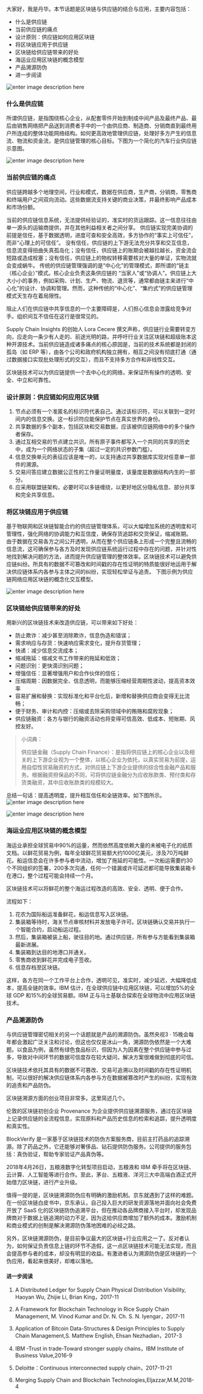 大家好，我是丹华。本节话题是区块链与供应链的结合与应用，主要内容包括：

  * 什么是供应链
  * 当前供应链的痛点
  * 设计原则：供应链如何应用区块链
  * 将区块链应用于供应链
  * 区块链给供应链带来的好处
  * 海运业应用区块链的概念模型
  * 产品溯源防伪
  * 进一步阅读

![enter image description
here](https://images.gitbook.cn/491b0340-a5b9-11e8-b66e-b5e73df10ca3)

### 什么是供应链

所谓供应链，是指围绕核心企业，从配套零件开始到制成中间产品及最终产品、最后由销售网络把产品送到消费者手中的一个由供应商、制造商、分销商直到最终用户所连成的整体功能网络结构。如何更高效地管理供应链，处理好多方产生的信息流、物流和资金流，是供应链管理的核心目标。下图为一个简化的汽车行业供应链示意图。

![enter image description
here](https://images.gitbook.cn/5f8a1da0-a5b9-11e8-a2aa-0bd41466d20f)

### 当前供应链的痛点

供应链跨越多个地理空间，行业和模式，数据在供应商，生产商，分销商，零售商和终端用户之间双向流动。这些数据流支持关键的商业决策，并最终影响产品成本和市场份额。

当前的供应链信息系统，无法提供经验证的，准实时的货运跟踪。这一信息往往由单一源头的运输商提供，并在其他利益相关者之间分享。
供应链实现完美协调的前提是信任，基于数据透明，进度可查和安全高效，多方协作的“事实上可信任”，而非“心理上的可信任”。
没有信任，供应链的上下游无法充分共享和交互信息，信息流变得扭曲失真孤岛化；没有信任，供应链上的账期会被越拉越长，资金流会短路或造成栓塞；没有信任，供应链上的物权转移需要核对大量的单证，实物流就会变成蜗牛。
传统的供应链管理强调的是“中心化”的管理模式，即所谓的“链主（核心企业）”模式。核心企业负责这条供应链的
“当家人”或“协调人”。供应链上大大小小的事务，例如采购、计划、生产、物流、退货等，通常都由链主来进行“中心化”的设计、协调和管理。然而，这种传统的“中心化”、“集约式”的供应链管理模式天生存在着局限性。

阻止人们在供应链中共享信息的一个主要障碍是，人们担心信息会泄露给竞争对手。组织间互不信任在这行是很常见的。

Supply Chain Insights 的创始人 Lora Cecere
撰文声称，供应链行业需要转变方向，应走向一条少有人走的、前途光明的路，并呼吁行业关注区块链和超级账本这种开源技术。当前供应链造成诸多痛点的核心原因是，当前的技术系统都是封闭的孤岛（如
ERP 等），由各个公司和政府机构独立拥有，相互之间没有彻底打通（通过数据接口实现批处理形式的交互），而且不支持多方合作和非线性交互。

区块链技术可以为供应链提供一个去中心化的网络，来保证所有操作的透明、安全、中立和可靠性。

### 设计原则：供应链如何应用区块链

  1. 节点必须有一个准匿名的标识符代表自己。通过该标识符，可以关联到一定时间内的信息交换。这一标识符应能保护节点在真实世界的身份。
  2. 共享数据的多个副本，包括区块和交易数据，应该被供应链网络中的多个操作者保存。
  3. 通过互相交易的节点建立共识。所有原子事件都写入一个共同的共享的历史中，成为一个网络状态的子集（超过一定的共识参数门槛）。
  4. 信息交换单元的表征应该是唯一的，以支持通过共享数据库实现对任意单一部件的溯源。
  5. 交易问答应建立数据公正性的工作量证明量度，该量度是数据结构内生的一部分。
  6. 应采用联盟链架构，必要时可以多链缠绕，以更好地区分隐私信息、部分共享和完全共享信息。

### 将区块链应用于供应链

基于物联网和区块链智能合约的供应链管理体系，可以大幅增加系统的透明度和可管理性，强化网络的协调能力和互信度，确保存货追踪和交货保证，缩减账期。
由于数据在交易各方之间公开透明，从而在整个供应链条上形成一个完整且流畅的信息流，这可确保参与各方及时发现供应链系统运行过程中存在的问题，并针对性地找到解决问题的方法，进而提升供应链管理的整体效率。区块链技术可以避免供应链纠纷。所具有的数据不可篡改和时间戳的存在性证明的特质能很好地运用于解决供应链体系内各参与主体之间的纠纷，实现轻松举证与追责。
下图示例为供应链网络应用区块链的概念化交互模型。

![enter image description
here](https://images.gitbook.cn/770a59e0-a5b9-11e8-810d-a152c7b9329b)

### 区块链给供应链带来的好处

用新兴的区块链技术来改造供应链，可以带来如下好处：

  * 防止欺诈：减少甚至消除欺诈，信息伪造和错误；
  * 需求响应与存货：快速响应需求变化，提升存货管理；
  * 快递：减少信息交流成本；
  * 缩减拖延：缩减文书工作带来的拖延和低效；
  * 问题识别：更快滴识别问题；
  * 增强信任：显著增强用户和合作伙伴的信任；
  * 压缩周期：因数据完全、信息透明，而能够压缩经营周期性波动，提高资本效率
  * 容易扩展和替换：实现标准化和平台化后，新增和替换供应商会变得无比流畅；
  * 便于财务、审计和内控：压缩或去除采购领域中的贿赂和腐败现象；
  * 供应链融资：各方与银行的融资活动也将变得可信高效、低成本、短账期、风控友好。

> 小词典：
>
> 供应链金融（Supply Chain
> Finance）：是指将供应链上的核心企业以及相关的上下游企业视为一个整体，以核心企业为依托，以真实贸易为前提，运用自偿性贸易融资的方式，对供应链上下游企业提供的综合性金融产品和服务。根据融资担保品的不同，可将供应链金融分为应收账款类、预付类和存货类融资，其中应收账款类的规模较大。

总结一句话：提高透明度，提升相互信任和全链效率。如下图所示。 ![enter image description
here](https://images.gitbook.cn/8f2e9e50-a5b9-11e8-b66e-b5e73df10ca3)

![enter image description
here](https://images.gitbook.cn/9962ec50-a5b9-11e8-810d-a152c7b9329b)

### 海运业应用区块链的概念模型

海运业承担全球贸易中90%的运量，然而依然高度依赖大量的未被电子化的纸质文档。以鲜花贸易为例，每年全球鲜花贸易额大约1000亿美元，涉及70万吨鲜花。船运信息会在许多参与者中流动，增加了拖延的可能性。一次船运需要约30个不同组织的签署，200多次沟通，任何一个错漏或许可延迟都可能导致集装箱卡在港口，整个过程可能会持续一个月。

区块链技术可以将鲜花的整个海运过程改造的高效、安全、透明、便于合作。

流程如下：

  1. 花农为国际船运准备鲜花，船运信息写入区块链。
  2. 集装箱等待时，海关节点审核材料并发放电子许可。区块链确认交易并执行一个智能合约，启动船运过程。
  3. 然后，集装箱被装上船，驶往目的地。通过供应链，所有参与方能看到集装箱最新进展。
  4. 集装箱到达目的地港口并通关。
  5. 零售商收到鲜花并完成电子签收。
  6. 信息存档至区块链。

这样，各方在同一个工作平台上合作，透明可见，准实时，减少延迟，大幅降低成本，提高全链的效率。IBM 估计，在全球供应链中应用区块链，可以增加5%的全球
GDP 和15%的全球贸易额。IBM 正与马士基联合探索在全球物流中应用区块链技术。

### 产品溯源防伪

与供应链管理密切相关的另一个话题就是产品的溯源防伪。虽然央视3 ·
15晚会每年都会激起广泛关注和讨论，但这也仅仅是冰山一角，溯源防伪依然是一个大难题。以食品为例，虽然有绿色食品标识，但因为人为因素在整个供应链中参与过多，导致对中间环节的数据可信度存在较大疑问，解决方案很难做到彻底的可信。

区块链技术依托其具有的数据不可篡改、交易可追溯以及时间戳的存在性证明机制，可以很好的解决供应链体系内各参与方在数据被篡改时产生的纠纷，实现有效的追责和产品防伪。

区块链溯源方面的创业项目非常多。这里简述几个。

伦敦的区块链初创企业 Provenance
为企业提供供应链溯源服务，通过在区块链上记录供应链的全流程信息，实现原料和产品历史信息的检索和追踪，提升透明度和真实性。

BlockVerify
是一家基于区块链技术的防伪方案服务商，目前主打药品的追踪溯源。除了药品之外，它还能够对奢侈品、钻石提供防伪服务。公司提供的服务包括：真伪验证，帮助专家验证产品真伪等。

2018年4月26日，五粮液数字化转型项目启动，五粮液和 IBM
牵手将在区块链、云计算、人工智能等进行合作。至此，茅台、五粮液、洋河三大中高端白酒正式开始借力区块链，进行产业升级。

值得一提的是，区块链溯源防伪应有明确的激励机制。京东就遇到了这样的难题。在一份区块链白皮书中，京东承认，自己投入巨大的研发资源落地并面向社会免费开放了
SaaS
化的区块链防伪追溯平台，但在推动各品牌商接入平台时，却发现品牌商对于数据上链追溯的动力不足，因为这给供应商增加了额外的成本。激励机制和商业模式的创制是解决溯源防伪落地困难的必经之路。

另外，区块链溯源防伪，是目前争议最大的区块链+行业应用之一了。反对者认为，如何保证负责信息上链的环节不造假，这一点区块链技术可能无法实现，而且会提高参与者的成本，却没有明显的收益。有激进者认为溯源防伪是区块链的一个伪应用，看起来很美好，却难以落地。

#### 进一步阅读

  1. A Distributed Ledger for Supply Chain Physical Distribution Visibility, Haoyan Wu, Zhijie Li, Brian King，2017-11

  2. A Framework for Blockchain Technology in Rice Supply Chain Management, M. Vinod Kumar and Dr. N. Ch. S. N. Iyengar，2017-11

  3. Application of Bitcoin Data-Structures & Design Principles to Supply Chain Management,S. Matthew English, Ehsan Nezhadian，2017-3

  4. IBM -Trust in trade-Toward stronger supply chains，IBM Institute of Business Value,2016-9

  5. Deloitte：Continuous interconnected supply chain，2017-11-21

  6. Merging Supply Chain and Blockchain Technologies,Eljazzar,M.M,2018-4

